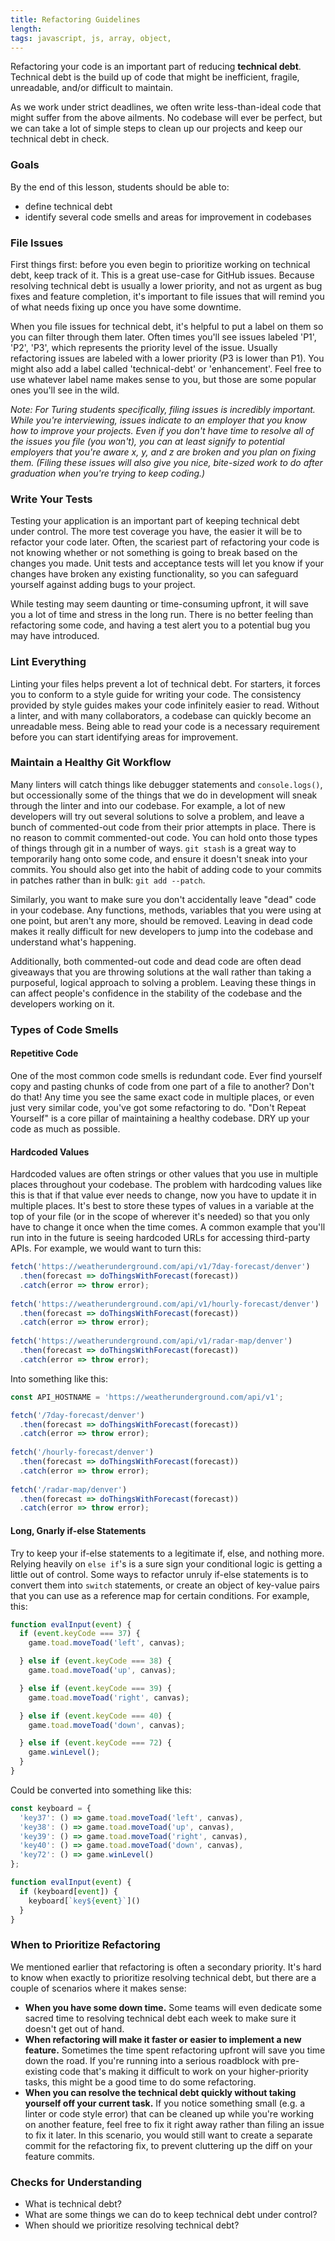 ```yaml
---
title: Refactoring Guidelines
length:
tags: javascript, js, array, object, 
---
```


Refactoring your code is an important part of reducing <b>technical debt</b>. Technical debt is the build up of code that might be inefficient, fragile, unreadable, and/or difficult to maintain.
 
As we work under strict deadlines, we often write less-than-ideal code that might suffer from the above ailments. No codebase will ever be perfect, but we can take a lot of simple steps to clean up our projects and keep our technical debt in check.

### Goals

By the end of this lesson, students should be able to:

* define technical debt
* identify several code smells and areas for improvement in codebases


### File Issues

First things first: before you even begin to prioritize working on technical debt, keep track of it. This is a great use-case for GitHub issues. Because resolving technical debt is usually a lower priority, and not as urgent as bug fixes and feature completion, it's important to file issues that will remind you of what needs fixing up once you have some downtime.

When you file issues for technical debt, it's helpful to put a label on them so you can filter through them later. Often times you'll see issues labeled 'P1', 'P2', 'P3', which represents the priority level of the issue. Usually refactoring issues are labeled with a lower priority (P3 is lower than P1). You might also add a label called 'technical-debt' or 'enhancement'. Feel free to use whatever label name makes sense to you, but those are some popular ones you'll see in the wild.

<em>Note: For Turing students specifically, filing issues is incredibly important. While you're interviewing, issues indicate to an employer that you know how to improve your projects. Even if you don't have time to resolve all of the issues you file (you won't), you can at least signify to potential employers that you're aware x, y, and z are broken and you plan on fixing them. (Filing these issues will also give you nice, bite-sized work to do after graduation when you're trying to keep coding.)</em>

### Write Your Tests

Testing your application is an important part of keeping technical debt under control. The more test coverage you have, the easier it will be to refactor your code later. Often, the scariest part of refactoring your code is not knowing whether or not something is going to break based on the changes you made. Unit tests and acceptance tests will let you know if your changes have broken any existing functionality, so you can safeguard yourself against adding bugs to your project.

While testing may seem daunting or time-consuming upfront, it will save you a lot of time and stress in the long run. There is no better feeling than refactoring some code, and having a test alert you to a potential bug you may have introduced. 


### Lint Everything

Linting your files helps prevent a lot of technical debt. For starters, it forces you to conform to a style guide for writing your code. The consistency provided by style guides makes your code infinitely easier to read. Without a linter, and with many collaborators, a codebase can quickly become an unreadable mess. Being able to read your code is a necessary requirement before you can start identifying areas for improvement.

### Maintain a Healthy Git Workflow

Many linters will catch things like debugger statements and `console.logs()`, but occessionally some of the things that we do in development will sneak through the linter and into our codebase. For example, a lot of new developers will try out several solutions to solve a problem, and leave a bunch of commented-out code from their prior attempts in place. There is no reason to commit commented-out code. You can hold onto those types of things through git in a number of ways. `git stash` is a great way to temporarily hang onto some code, and ensure it doesn't sneak into your commits. You should also get into the habit of adding code to your commits in patches rather than in bulk: `git add --patch`.

Similarly, you want to make sure you don't accidentally leave "dead" code in your codebase. Any functions, methods, variables that you were using at one point, but aren't any more, should be removed. Leaving in dead code makes it really difficult for new developers to jump into the codebase and understand what's happening.

Additionally, both commented-out code and dead code are often dead giveaways that you are throwing solutions at the wall rather than taking a purposeful, logical approach to solving a problem. Leaving these things in can affect people's confidence in the stability of the codebase and the developers working on it.

### Types of Code Smells

#### Repetitive Code

One of the most common code smells is redundant code. Ever find yourself copy and pasting chunks of code from one part of a file to another? Don't do that! Any time you see the same exact code in multiple places, or even just very similar code, you've got some refactoring to do. "Don't Repeat Yourself" is a core pillar of maintaining a healthy codebase. DRY up your code as much as possible.

#### Hardcoded Values

Hardcoded values are often strings or other values that you use in multiple places throughout your codebase. The problem with hardcoding values like this is that if that value ever needs to change, now you have to update it in multiple places. It's best to store these types of values in a variable at the top of your file (or in the scope of wherever it's needed) so that you only have to change it once when the time comes. A common example that you'll run into in the future is seeing hardcoded URLs for accessing third-party APIs. For example, we would want to turn this:

```js
fetch('https://weatherunderground.com/api/v1/7day-forecast/denver')
  .then(forecast => doThingsWithForecast(forecast))
  .catch(error => throw error);
  
fetch('https://weatherunderground.com/api/v1/hourly-forecast/denver')
  .then(forecast => doThingsWithForecast(forecast))
  .catch(error => throw error);
  
fetch('https://weatherunderground.com/api/v1/radar-map/denver')
  .then(forecast => doThingsWithForecast(forecast))
  .catch(error => throw error);
```

Into something like this:


```js
const API_HOSTNAME = 'https://weatherunderground.com/api/v1';

fetch('/7day-forecast/denver')
  .then(forecast => doThingsWithForecast(forecast))
  .catch(error => throw error);
  
fetch('/hourly-forecast/denver')
  .then(forecast => doThingsWithForecast(forecast))
  .catch(error => throw error);
  
fetch('/radar-map/denver')
  .then(forecast => doThingsWithForecast(forecast))
  .catch(error => throw error);
```

#### Long, Gnarly if-else Statements

Try to keep your if-else statements to a legitimate if, else, and nothing more. Relying heavily on `else if`'s is a sure sign your conditional logic is getting a little out of control. Some ways to refactor unruly if-else statements is to convert them into `switch` statements, or create an object of key-value pairs that you can use as a reference map for certain conditions. For example, this:

```js
function evalInput(event) {
  if (event.keyCode === 37) {
    game.toad.moveToad('left', canvas);

  } else if (event.keyCode === 38) {
    game.toad.moveToad('up', canvas);

  } else if (event.keyCode === 39) {
    game.toad.moveToad('right', canvas);

  } else if (event.keyCode === 40) {
    game.toad.moveToad('down', canvas);

  } else if (event.keyCode === 72) {
    game.winLevel();
  }
}
```

Could be converted into something like this:

```js
const keyboard = {
  'key37': () => game.toad.moveToad('left', canvas),
  'key38': () => game.toad.moveToad('up', canvas),
  'key39': () => game.toad.moveToad('right', canvas),
  'key40': () => game.toad.moveToad('down', canvas),
  'key72': () => game.winLevel()
};

function evalInput(event) {
  if (keyboard[event]) {
    keyboard[`key${event}`]()
  }
}
```


### When to Prioritize Refactoring

We mentioned earlier that refactoring is often a secondary priority. It's hard to know when exactly to prioritize resolving technical debt, but there are a couple of scenarios where it makes sense:

* **When you have some down time.** Some teams will even dedicate some sacred time to resolving technical debt each week to make sure it doesn't get out of hand.
* **When refactoring will make it faster or easier to implement a new feature.** Sometimes the time spent refactoring upfront will save you time down the road. If you're running into a serious roadblock with pre-existing code that's making it difficult to work on your higher-priority tasks, this might be a good time to do some refactoring.
* **When you can resolve the technical debt quickly without taking yourself off your current task.** If you notice something small (e.g. a linter or code style error) that can be cleaned up while you're working on another feature, feel free to fix it right away rather than filing an issue to fix it later. In this scenario, you would still want to create a separate commit for the refactoring fix, to prevent cluttering up the diff on your feature commits.


### Checks for Understanding

* What is technical debt?
* What are some things we can do to keep technical debt under control?
* When should we prioritize resolving technical debt?